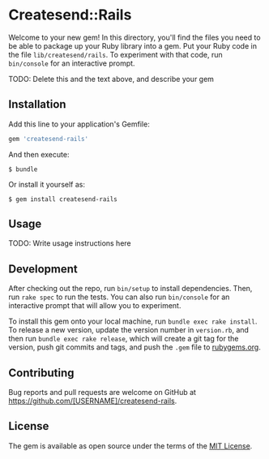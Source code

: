 # Createsend::Rails

Welcome to your new gem! In this directory, you'll find the files you need to be able to package up your Ruby library into a gem. Put your Ruby code in the file `lib/createsend/rails`. To experiment with that code, run `bin/console` for an interactive prompt.

TODO: Delete this and the text above, and describe your gem

## Installation

Add this line to your application's Gemfile:

```ruby
gem 'createsend-rails'
```

And then execute:

    $ bundle

Or install it yourself as:

    $ gem install createsend-rails

## Usage

TODO: Write usage instructions here

## Development

After checking out the repo, run `bin/setup` to install dependencies. Then, run `rake spec` to run the tests. You can also run `bin/console` for an interactive prompt that will allow you to experiment.

To install this gem onto your local machine, run `bundle exec rake install`. To release a new version, update the version number in `version.rb`, and then run `bundle exec rake release`, which will create a git tag for the version, push git commits and tags, and push the `.gem` file to [rubygems.org](https://rubygems.org).

## Contributing

Bug reports and pull requests are welcome on GitHub at https://github.com/[USERNAME]/createsend-rails.


## License

The gem is available as open source under the terms of the [MIT License](http://opensource.org/licenses/MIT).

